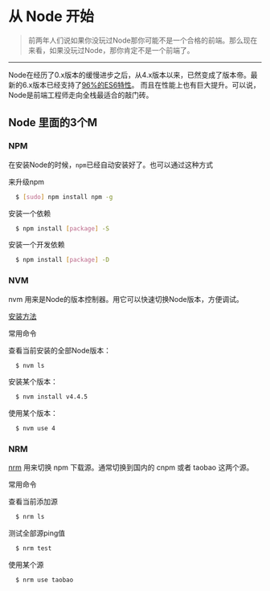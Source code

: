 # 从 Node 开始

> 前两年人们说如果你没玩过Node那你可能不是一个合格的前端。那么现在来看，如果没玩过Node，那你肯定不是一个前端了。

------

Node在经历了0.x版本的缓慢进步之后，从4.x版本以来，已然变成了版本帝。最新的6.x版本已经支持了[96%的ES6特性](http://node.green/)。
而且在性能上也有巨大提升。可以说，Node是前端工程师走向全栈最适合的敲门砖。

## Node 里面的3个M

### NPM

在安装Node的时候，`npm`已经自动安装好了。也可以通过这种方式

来升级npm
```sh
  $ [sudo] npm install npm -g
```

安装一个依赖
```sh
  $ npm install [package] -S
```

安装一个开发依赖
```sh
  $ npm install [package] -D
```

### NVM

nvm 用来是Node的版本控制器。用它可以快速切换Node版本，方便调试。

[安装方法](https://github.com/creationix/nvm)

常用命令

查看当前安装的全部Node版本：
```sh
  $ nvm ls
```

安装某个版本：
```sh
  $ nvm install v4.4.5
```

使用某个版本：
```sh
  $ nvm use 4
```

### NRM

[nrm](https://github.com/Pana/nrm) 用来切换 npm 下载源。通常切换到国内的 cnpm 或者 taobao 这两个源。

常用命令

查看当前添加源
```sh
  $ nrm ls
```

测试全部源ping值
```sh
  $ nrm test
```

使用某个源
```sh
  $ nrm use taobao
```
